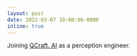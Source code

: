 ```yaml
---
layout: post
date: 2022-03-07 10:00:00-0800
inline: true
---
```


Joining [QCraft. AI](https://www.qcraft.ai/en) as a perception engineer.
